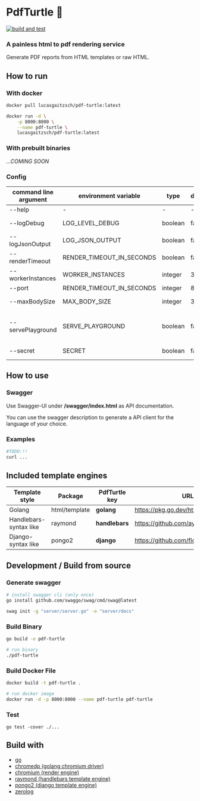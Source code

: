 # PdfTurtle 🐢

[![build and test](https://github.com/lucas-gaitzsch/pdf-turtle/actions/workflows/pipeline.yml/badge.svg)](https://github.com/lucas-gaitzsch/pdf-turtle/actions/workflows/pipeline.yml)

### A painless html to pdf rendering service

Generate PDF reports from HTML templates or raw HTML.

## How to run

### With docker

```bash
docker pull lucasgaitzsch/pdf-turtle:latest

docker run -d \
    -p 8000:8000 \
    --name pdf-turtle \
    lucasgaitzsch/pdf-turtle:latest
```

### With prebuilt binaries

*...COMING SOON*
<!-- TODO:!! -->

### Config

| command line argument | environment variable      | type    | default | description                                             |
| --------------------- | ------------------------- | ------- | ------- | ------------------------------------------------------- |
| --help                | -                         | -       | -       | Show help                                               |
| --logDebug            | LOG_LEVEL_DEBUG           | boolean | false   | Debug log level active                                  |
| --logJsonOutput       | LOG_JSON_OUTPUT           | boolean | false   | Json log output                                         |
| --renderTimeout       | RENDER_TIMEOUT_IN_SECONDS | boolean | false   | Render timeout in seconds                               |
| --workerInstances     | WORKER_INSTANCES          | integer | 30      | Count of worker instances                               |
| --port                | RENDER_TIMEOUT_IN_SECONDS | integer | 8000    | Server port                                             |
| --maxBodySize         | MAX_BODY_SIZE             | integer | 32      | Max body size in megabyte                               |
| --servePlayground     | SERVE_PLAYGROUND          | boolean | false   | Serve playground from path "./static-files/playground/" |
| --secret              | SECRET                    | boolean | false   | Secret used as bearer token                             |

## How to use
### Swagger
Use Swagger-UI under **/swagger/index.html** as API documentation.

You can use the swagger description to generate a API client for the language of your choice.

### Examples

```bash
#TODO:!!
curl ...
```

## Included template engines

| Template style         | Package       | PdfTurtle key  | URL                                 |
| ---------------------- | ------------- | -------------- | ----------------------------------- |
| Golang                 | html/template | **golang**     | https://pkg.go.dev/html/template    |
| Handlebars-syntax like | raymond       | **handlebars** | https://github.com/aymerick/raymond |
| Django-syntax like     | pongo2        | **django**     | https://github.com/flosch/pongo2    |

## Development / Build from source

### Generate swagger

```bash
# install swagger cli (only once)
go install github.com/swaggo/swag/cmd/swag@latest

swag init -g "server/server.go" -o "server/docs"
```

### Build Binary

```bash
go build -o pdf-turtle

# run binary
./pdf-turtle
```

### Build Docker File

```bash
docker build -t pdf-turtle .

# run docker image
docker run -d -p 8000:8000 --name pdf-turtle pdf-turtle
```

### Test

<!-- `go test -race ./...` -->

```
go test -cover ./...
```

<!-- `go test -coverprofile coverage ./...` -->

## Build with

- [go](https://github.com/golang/go)
- [chromedp (golang chromium driver)](https://github.com/chromedp/chromedp)
- [chromium (render engine)](https://github.com/chromium/chromium)
- [raymond (handlebars template engine)](https://github.com/aymerick/raymond)
- [pongo2 (django template engine)](https://github.com/flosch/pongo2)
- [zerolog](https://github.com/rs/zerolog)
<!-- TODO:!! -->
